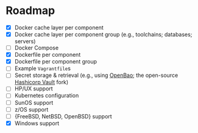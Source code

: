 Roadmap
=======

  - [x] Docker cache layer per component
  - [x] Docker cache layer per component group (e.g., toolchains; databases; servers)
  - [ ] Docker Compose
  - [x] Dockerfile per component
  - [x] Dockerfile per component group
  - [ ] Example `Vagrantfile`s
  - [ ] Secret storage & retrieval (e.g., using [OpenBao](https://openbao.org); the open-source [Hashicorp Vault](https://www.vaultproject.io) fork)
  - [ ] HP/UX support
  - [ ] Kubernetes configuration
  - [ ] SunOS support
  - [ ] z/OS support
  - [ ] {FreeBSD, NetBSD, OpenBSD} support
  - [x] Windows support

